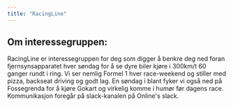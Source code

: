 ```yaml
---
title: "RacingLine"
---
```


## Om interessegruppen:

RacingLine er interessegruppen for deg som digger å benkre deg ned foran fjernsynsapparatet hver søndag for å se dyre biler kjøre i 300km/t 60 ganger rundt i ring. Vi ser nemlig Formel 1 hver race-weekend og stiller med pizza, backseat driving og godt lag. En søndag i blant fyker vi også ned på Fossegrenda for å kjøre Gokart og virkelig komme i humør før dagens race. Kommunikasjon foregår på slack-kanalen på Online's slack.
